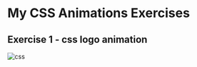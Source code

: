 # My CSS Animations Exercises

## Exercise 1 - css logo animation

![css](https://github.com/Mohsen-Nazemi/CSS-Animations/assets/81500583/be3f992e-18b7-4d4d-ba30-4edc335f397e)
